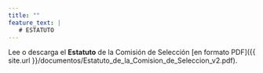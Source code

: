 ```yaml
---
title: ""
feature_text: |
   # ESTATUTO
---
```


Lee o descarga el **Estatuto** de la Comisión de Selección [en formato PDF]({{ site.url }}/documentos/Estatuto_de_la_Comision_de_Seleccion_v2.pdf).
